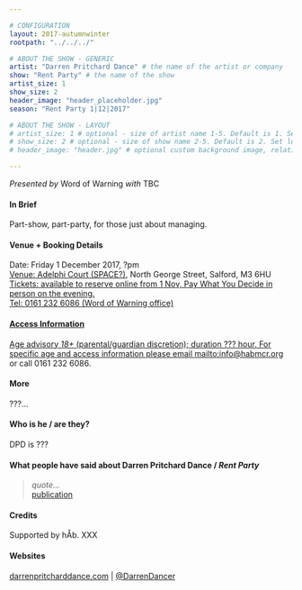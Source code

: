 ```yaml
---

# CONFIGURATION
layout: 2017-autumnwinter
rootpath: "../../../"

# ABOUT THE SHOW - GENERIC
artist: "Darren Pritchard Dance" # the name of the artist or company
show: "Rent Party" # the name of the show
artist_size: 1
show_size: 2
header_image: "header_placeholder.jpg"
season: "Rent Party 1|12|2017"

# ABOUT THE SHOW - LAYOUT
# artist_size: 1 # optional - size of artist name 1-5. Default is 1. Set longer names to lower values
# show_size: 2 # optional - size of show name 2-5. Default is 2. Set longer names to lower values
# header_image: "header.jpg" # optional custom background image, relative to current page

---
```

*Presented by* Word of Warning *with* TBC      
           
#### In Brief     
Part-show, part-party, for those just about managing.       
        
#### Venue + Booking Details       
Date: Friday 1 December 2017, ?pm              
<a href="http://www.google.co.uk/maps/place/M3+6HU" target="_blank">Venue: Adelphi Court (SPACE?)</a>, North George Street, Salford, M3 6HU          
<a href="http://TICKET" target="_blank">Tickets: available to reserve online from 1 Nov, Pay What You Decide in person on the evening.         
Tel: 0161 232 6086 (Word of Warning office)             
              
#### Access Information          
Age advisory *18+* (parental/guardian discretion); duration ??? hour. For specific age and access information please email <mailto:info@habmcr.org> or call 0161 232 6086.          
            
#### More            
???…        
        
#### Who is he / are they?        
DPD is ???        
       
#### What people have said about Darren Pritchard Dance / *Rent Party*         
>*quote…*<br><a href="http://www.???" target="_blank">publication</a>         
        
#### Credits         
Supported by hÅb. XXX        
          
#### Websites       
<a href="http://darrenpritcharddance.com" target="_blank">darrenpritcharddance.com</a> | <a href="http://twitter.com/DarrenDancer" target="_blank">@DarrenDancer</a>
